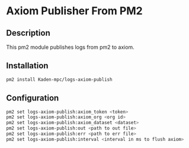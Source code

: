 # Axiom Publisher From PM2

## Description

This pm2 module publishes logs from pm2 to axiom.

## Installation

```bash
pm2 install Kaden-mpc/logs-axiom-publish
```

## Configuration

```bash
pm2 set logs-axiom-publish:axiom_token <token>
pm2 set logs-axiom-publish:axiom_org <org id>
pm2 set logs-axiom-publish:axiom_dataset <dataset>
pm2 set logs-axiom-publish:out <path to out file>
pm2 set logs-axiom-publish:err <path to err file>
pm2 set logs-axiom-publish:interval <interval in ms to flush axiom>
```
